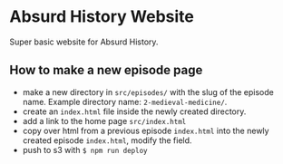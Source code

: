 # Absurd History Website

Super basic website for Absurd History.

## How to make a new episode page

* make a new directory in `src/episodes/` with the slug of the episode name. Example directory name: `2-medieval-medicine/`.
* create an `index.html` file inside the newly created directory.
* add a link to the home page `src/index.html`
* copy over html from a previous episode `index.html` into the newly created episode `index.html`, modify the field.
* push to s3 with `$ npm run deploy`

